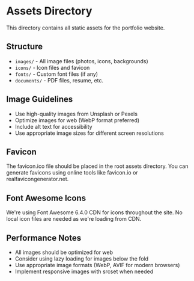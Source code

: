 # Assets Directory

This directory contains all static assets for the portfolio website.

## Structure

- `images/` - All image files (photos, icons, backgrounds)
- `icons/` - Icon files and favicon
- `fonts/` - Custom font files (if any)
- `documents/` - PDF files, resume, etc.

## Image Guidelines

- Use high-quality images from Unsplash or Pexels
- Optimize images for web (WebP format preferred)
- Include alt text for accessibility
- Use appropriate image sizes for different screen resolutions

## Favicon

The favicon.ico file should be placed in the root assets directory.
You can generate favicons using online tools like favicon.io or realfavicongenerator.net.

## Font Awesome Icons

We're using Font Awesome 6.4.0 CDN for icons throughout the site.
No local icon files are needed as we're loading from CDN.

## Performance Notes

- All images should be optimized for web
- Consider using lazy loading for images below the fold
- Use appropriate image formats (WebP, AVIF for modern browsers)
- Implement responsive images with srcset when needed

